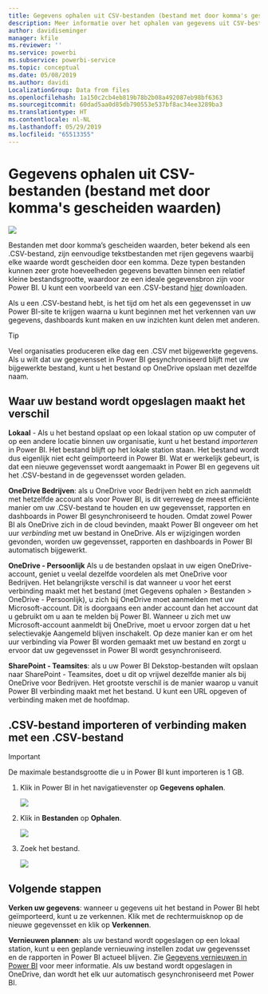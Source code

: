 ```yaml
---
title: Gegevens ophalen uit CSV-bestanden (bestand met door komma's gescheiden waarden)
description: Meer informatie over het ophalen van gegevens uit CSV-bestanden naar Power BI
author: davidiseminger
manager: kfile
ms.reviewer: ''
ms.service: powerbi
ms.subservice: powerbi-service
ms.topic: conceptual
ms.date: 05/08/2019
ms.author: davidi
LocalizationGroup: Data from files
ms.openlocfilehash: 1a150c2cb4eb819b78b2b08a492087eb98bf6363
ms.sourcegitcommit: 60dad5aa0d85db790553e537bf8ac34ee3289ba3
ms.translationtype: HT
ms.contentlocale: nl-NL
ms.lasthandoff: 05/29/2019
ms.locfileid: "65513355"
---
```

# <a name="get-data-from-comma-separated-value-csv-files"></a>Gegevens ophalen uit CSV-bestanden (bestand met door komma's gescheiden waarden)
![](media/service-comma-separated-value-files/csv_icon.png)

Bestanden met door komma’s gescheiden waarden, beter bekend als een .CSV-bestand, zijn eenvoudige tekstbestanden met rijen gegevens waarbij elke waarde wordt gescheiden door een komma. Deze typen bestanden kunnen zeer grote hoeveelheden gegevens bevatten binnen een relatief kleine bestandsgrootte, waardoor ze een ideale gegevensbron zijn voor Power BI. U kunt een voorbeeld van een .CSV-bestand [hier](http://go.microsoft.com/fwlink/?LinkID=619356) downloaden.

Als u een .CSV-bestand hebt, is het tijd om het als een gegevensset in uw Power BI-site te krijgen waarna u kunt beginnen met het verkennen van uw gegevens, dashboards kunt maken en uw inzichten kunt delen met anderen.

>[!TIP]
>Veel organisaties produceren elke dag een .CSV met bijgewerkte gegevens. Als u wilt dat uw gegevensset in Power BI gesynchroniseerd blijft met uw bijgewerkte bestand, kunt u het bestand op OneDrive opslaan met dezelfde naam.

## <a name="where-your-file-is-saved-makes-a-difference"></a>Waar uw bestand wordt opgeslagen maakt het verschil
**Lokaal** - Als u het bestand opslaat op een lokaal station op uw computer of op een andere locatie binnen uw organisatie, kunt u het bestand *importeren* in Power BI. Het bestand blijft op het lokale station staan. Het bestand wordt dus eigenlijk niet echt geïmporteerd in Power BI. Wat er werkelijk gebeurt, is dat een nieuwe gegevensset wordt aangemaakt in Power BI en gegevens uit het .CSV-bestand in de gegevensset worden geladen.

**OneDrive Bedrijven**: als u OneDrive voor Bedrijven hebt en zich aanmeldt met hetzelfde account als voor Power BI, is dit verreweg de meest efficiënte manier om uw .CSV-bestand te houden en uw gegevensset, rapporten en dashboards in Power BI gesynchroniseerd te houden. Omdat zowel Power BI als OneDrive zich in de cloud bevinden, maakt Power BI ongeveer om het uur *verbinding* met uw bestand in OneDrive. Als er wijzigingen worden gevonden, worden uw gegevensset, rapporten en dashboards in Power BI automatisch bijgewerkt.

**OneDrive - Persoonlijk** Als u de bestanden opslaat in uw eigen OneDrive-account, geniet u veelal dezelfde voordelen als met OneDrive voor Bedrijven. Het belangrijkste verschil is dat wanneer u voor het eerst verbinding maakt met het bestand (met Gegevens ophalen > Bestanden > OneDrive - Persoonlijk), u zich bij OneDrive moet aanmelden met uw Microsoft-account. Dit is doorgaans een ander account dan het account dat u gebruikt om u aan te melden bij Power BI. Wanneer u zich met uw Microsoft-account aanmeldt bij OneDrive, moet u ervoor zorgen dat u het selectievakje Aangemeld blijven inschakelt. Op deze manier kan er om het uur verbinding via Power BI worden gemaakt met uw bestand en zorgt u ervoor dat uw gegevensset in Power BI wordt gesynchroniseerd.

**SharePoint - Teamsites**: als u uw Power BI Dekstop-bestanden wilt opslaan naar SharePoint - Teamsites, doet u dit op vrijwel dezelfde manier als bij OneDrive voor Bedrijven. Het grootste verschil is de manier waarop u vanuit Power BI verbinding maakt met het bestand. U kunt een URL opgeven of verbinding maken met de hoofdmap.

## <a name="import-or-connect-to-a-csv-file"></a>.CSV-bestand importeren of verbinding maken met een .CSV-bestand
>[!IMPORTANT]
>De maximale bestandsgrootte die u in Power BI kunt importeren is 1 GB.

1. Klik in Power BI in het navigatievenster op **Gegevens ophalen**.
   
   ![](media/service-comma-separated-value-files/csv_get_data_button.png)
2. Klik in **Bestanden** op **Ophalen**.
   
   ![](media/service-comma-separated-value-files/csv_files_get.png)
3. Zoek het bestand.
   
   ![](media/service-comma-separated-value-files/csv_find_your_file.png)

## <a name="next-steps"></a>Volgende stappen
**Verken uw gegevens**: wanneer u gegevens uit het bestand in Power BI hebt geïmporteerd, kunt u ze verkennen. Klik met de rechtermuisknop op de nieuwe gegevensset en klik op **Verkennen**.

**Vernieuwen plannen**: als uw bestand wordt opgeslagen op een lokaal station, kunt u een geplande vernieuwing instellen zodat uw gegevensset en de rapporten in Power BI actueel blijven. Zie [Gegevens vernieuwen in Power BI](refresh-data.md) voor meer informatie. Als uw bestand wordt opgeslagen in OneDrive, dan wordt het elk uur automatisch gesynchroniseerd met Power BI.

